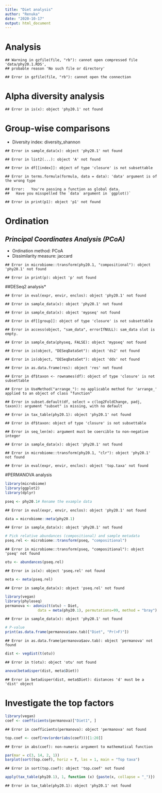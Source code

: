 ```yaml
---
title: "Diet analysis"
author: "Renuka"
date: "2020-10-17"
output: html_document
---
```



# Analysis


```
## Warning in gzfile(file, "rb"): cannot open compressed file 'data/phy20.1.RDS',
## probable reason 'No such file or directory'
```

```
## Error in gzfile(file, "rb"): cannot open the connection
```
# Alpha diversity analysis


```
## Error in is(x): object 'phy20.1' not found
```


# Group-wise comparisons
* Diversity index: diversity_shannon


```
## Error in sample_data(x): object 'phy20.1' not found
```

```
## Error in list2(...): object 'A' not found
```

```
## Error in df[[index]]: object of type 'closure' is not subsettable
```

```
## Error in terms.formula(formula, data = data): 'data' argument is of the wrong type
```

```
## Error:   You're passing a function as global data.
##   Have you misspelled the `data` argument in `ggplot()`
```

```
## Error in print(p1): object 'p1' not found
```

# Ordination



## *Principal Coordinates Analysis (PCoA)*

* Ordination method: PCoA
* Dissimilarity measure: jaccard


```
## Error in microbiome::transform(phy20.1, "compositional"): object 'phy20.1' not found
```

```
## Error in print(p): object 'p' not found
```

##DESeq2 analysis*




```
## Error in eval(expr, envir, enclos): object 'phy20.1' not found
```

```
## Error in sample_data(x): object 'phy20.1' not found
```

```
## Error in sample_data(x): object 'mypseq' not found
```

```
## Error in df[[group]]: object of type 'closure' is not subsettable
```

```
## Error in access(object, "sam_data", errorIfNULL): sam_data slot is empty.
```

```
## Error in sample_data(physeq, FALSE): object 'mypseq' not found
```

```
## Error in is(object, "DESeqDataSet"): object 'ds2' not found
```

```
## Error in is(object, "DESeqDataSet"): object 'dds' not found
```

```
## Error in as.data.frame(res): object 'res' not found
```

```
## Error in df$taxon <- rownames(df): object of type 'closure' is not subsettable
```

```
## Error in UseMethod("arrange_"): no applicable method for 'arrange_' applied to an object of class "function"
```

```
## Error in subset.default(df, select = c(log2FoldChange, padj, taxon)): argument "subset" is missing, with no default
```

```
## Error in tax_table(phy20.1): object 'phy20.1' not found
```

```
## Error in df$taxon: object of type 'closure' is not subsettable
```

```
## Error in seq_len(m): argument must be coercible to non-negative integer
```

```
## Error in sample_data(x): object 'phy20.1' not found
```

```
## Error in microbiome::transform(phy20.1, "clr"): object 'phy20.1' not found
```

```
## Error in eval(expr, envir, enclos): object 'top.taxa' not found
```

#PERMANOVA analysis

```r
library(microbiome)
library(ggplot2)
library(dplyr)

pseq <- phy20.1# Rename the example data
```

```
## Error in eval(expr, envir, enclos): object 'phy20.1' not found
```

```r
data = microbiome::meta(phy20.1)
```

```
## Error in sample_data(x): object 'phy20.1' not found
```

```r
# Pick relative abundances (compositional) and sample metadata 
pseq.rel <- microbiome::transform(pseq, "compositional")
```

```
## Error in microbiome::transform(pseq, "compositional"): object 'pseq' not found
```

```r
otu <- abundances(pseq.rel)
```

```
## Error in is(x): object 'pseq.rel' not found
```

```r
meta <- meta(pseq.rel)
```

```
## Error in sample_data(x): object 'pseq.rel' not found
```

```r
library(vegan)
library(phyloseq)
permanova <- adonis(t(otu) ~ Diet,
               data = meta(phy20.1), permutations=99, method = "bray")
```

```
## Error in sample_data(x): object 'phy20.1' not found
```

```r
# P-value
print(as.data.frame(permanova$aov.tab)["Diet", "Pr(>F)"])
```

```
## Error in as.data.frame(permanova$aov.tab): object 'permanova' not found
```

```r
dist <- vegdist(t(otu))
```

```
## Error in t(otu): object 'otu' not found
```

```r
anova(betadisper(dist, meta$Diet))
```

```
## Error in betadisper(dist, meta$Diet): distances 'd' must be a 'dist' object
```

# Investigate the top factors


```r
library(vegan)
coef <- coefficients(permanova)["Diet1", ]
```

```
## Error in coefficients(permanova): object 'permanova' not found
```

```r
top.coef <- coef[rev(order(abs(coef)))[1:20]]
```

```
## Error in abs(coef): non-numeric argument to mathematical function
```

```r
par(mar = c(3, 14, 2, 1))
barplot(sort(top.coef), horiz = T, las = 1, main = "Top taxa")
```

```
## Error in sort(top.coef): object 'top.coef' not found
```

```r
apply(tax_table(phy20.1), 1, function (x) {paste(x, collapse = "_")})
```

```
## Error in tax_table(phy20.1): object 'phy20.1' not found
```
